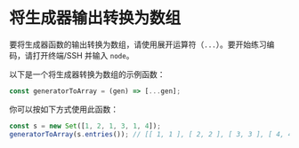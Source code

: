 # 将生成器输出转换为数组

要将生成器函数的输出转换为数组，请使用展开运算符（`...`）。要开始练习编码，请打开终端/SSH 并输入 `node`。

以下是一个将生成器转换为数组的示例函数：

```js
const generatorToArray = (gen) => [...gen];
```

你可以按如下方式使用此函数：

```js
const s = new Set([1, 2, 1, 3, 1, 4]);
generatorToArray(s.entries()); // [[ 1, 1 ], [ 2, 2 ], [ 3, 3 ], [ 4, 4 ]]
```
